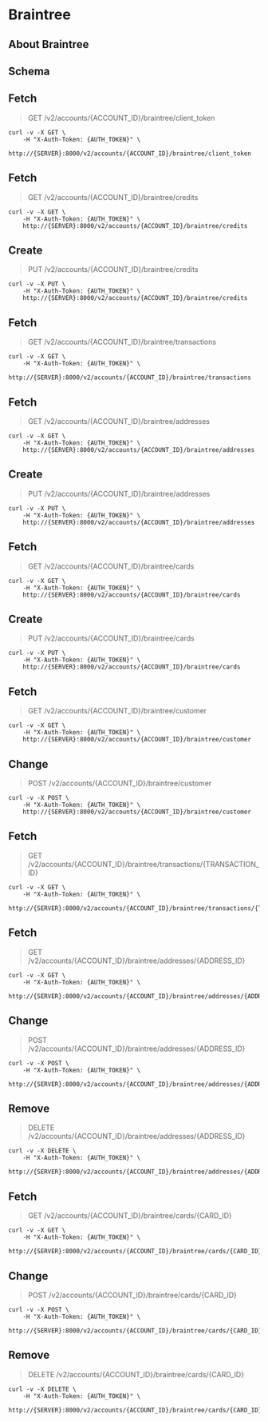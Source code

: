 # Braintree

## About Braintree

## Schema



## Fetch

> GET /v2/accounts/{ACCOUNT_ID}/braintree/client_token

```shell
curl -v -X GET \
    -H "X-Auth-Token: {AUTH_TOKEN}" \
    http://{SERVER}:8000/v2/accounts/{ACCOUNT_ID}/braintree/client_token
```

## Fetch

> GET /v2/accounts/{ACCOUNT_ID}/braintree/credits

```shell
curl -v -X GET \
    -H "X-Auth-Token: {AUTH_TOKEN}" \
    http://{SERVER}:8000/v2/accounts/{ACCOUNT_ID}/braintree/credits
```

## Create

> PUT /v2/accounts/{ACCOUNT_ID}/braintree/credits

```shell
curl -v -X PUT \
    -H "X-Auth-Token: {AUTH_TOKEN}" \
    http://{SERVER}:8000/v2/accounts/{ACCOUNT_ID}/braintree/credits
```

## Fetch

> GET /v2/accounts/{ACCOUNT_ID}/braintree/transactions

```shell
curl -v -X GET \
    -H "X-Auth-Token: {AUTH_TOKEN}" \
    http://{SERVER}:8000/v2/accounts/{ACCOUNT_ID}/braintree/transactions
```

## Fetch

> GET /v2/accounts/{ACCOUNT_ID}/braintree/addresses

```shell
curl -v -X GET \
    -H "X-Auth-Token: {AUTH_TOKEN}" \
    http://{SERVER}:8000/v2/accounts/{ACCOUNT_ID}/braintree/addresses
```

## Create

> PUT /v2/accounts/{ACCOUNT_ID}/braintree/addresses

```shell
curl -v -X PUT \
    -H "X-Auth-Token: {AUTH_TOKEN}" \
    http://{SERVER}:8000/v2/accounts/{ACCOUNT_ID}/braintree/addresses
```

## Fetch

> GET /v2/accounts/{ACCOUNT_ID}/braintree/cards

```shell
curl -v -X GET \
    -H "X-Auth-Token: {AUTH_TOKEN}" \
    http://{SERVER}:8000/v2/accounts/{ACCOUNT_ID}/braintree/cards
```

## Create

> PUT /v2/accounts/{ACCOUNT_ID}/braintree/cards

```shell
curl -v -X PUT \
    -H "X-Auth-Token: {AUTH_TOKEN}" \
    http://{SERVER}:8000/v2/accounts/{ACCOUNT_ID}/braintree/cards
```

## Fetch

> GET /v2/accounts/{ACCOUNT_ID}/braintree/customer

```shell
curl -v -X GET \
    -H "X-Auth-Token: {AUTH_TOKEN}" \
    http://{SERVER}:8000/v2/accounts/{ACCOUNT_ID}/braintree/customer
```

## Change

> POST /v2/accounts/{ACCOUNT_ID}/braintree/customer

```shell
curl -v -X POST \
    -H "X-Auth-Token: {AUTH_TOKEN}" \
    http://{SERVER}:8000/v2/accounts/{ACCOUNT_ID}/braintree/customer
```

## Fetch

> GET /v2/accounts/{ACCOUNT_ID}/braintree/transactions/{TRANSACTION_ID}

```shell
curl -v -X GET \
    -H "X-Auth-Token: {AUTH_TOKEN}" \
    http://{SERVER}:8000/v2/accounts/{ACCOUNT_ID}/braintree/transactions/{TRANSACTION_ID}
```

## Fetch

> GET /v2/accounts/{ACCOUNT_ID}/braintree/addresses/{ADDRESS_ID}

```shell
curl -v -X GET \
    -H "X-Auth-Token: {AUTH_TOKEN}" \
    http://{SERVER}:8000/v2/accounts/{ACCOUNT_ID}/braintree/addresses/{ADDRESS_ID}
```

## Change

> POST /v2/accounts/{ACCOUNT_ID}/braintree/addresses/{ADDRESS_ID}

```shell
curl -v -X POST \
    -H "X-Auth-Token: {AUTH_TOKEN}" \
    http://{SERVER}:8000/v2/accounts/{ACCOUNT_ID}/braintree/addresses/{ADDRESS_ID}
```

## Remove

> DELETE /v2/accounts/{ACCOUNT_ID}/braintree/addresses/{ADDRESS_ID}

```shell
curl -v -X DELETE \
    -H "X-Auth-Token: {AUTH_TOKEN}" \
    http://{SERVER}:8000/v2/accounts/{ACCOUNT_ID}/braintree/addresses/{ADDRESS_ID}
```

## Fetch

> GET /v2/accounts/{ACCOUNT_ID}/braintree/cards/{CARD_ID}

```shell
curl -v -X GET \
    -H "X-Auth-Token: {AUTH_TOKEN}" \
    http://{SERVER}:8000/v2/accounts/{ACCOUNT_ID}/braintree/cards/{CARD_ID}
```

## Change

> POST /v2/accounts/{ACCOUNT_ID}/braintree/cards/{CARD_ID}

```shell
curl -v -X POST \
    -H "X-Auth-Token: {AUTH_TOKEN}" \
    http://{SERVER}:8000/v2/accounts/{ACCOUNT_ID}/braintree/cards/{CARD_ID}
```

## Remove

> DELETE /v2/accounts/{ACCOUNT_ID}/braintree/cards/{CARD_ID}

```shell
curl -v -X DELETE \
    -H "X-Auth-Token: {AUTH_TOKEN}" \
    http://{SERVER}:8000/v2/accounts/{ACCOUNT_ID}/braintree/cards/{CARD_ID}
```

